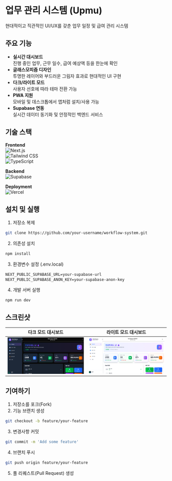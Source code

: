 # 업무 관리 시스템 (Upmu)

현대적이고 직관적인 UI/UX를 갖춘 업무 일정 및 급여 관리 시스템

## 주요 기능

- **실시간 대시보드**  
  진행 중인 업무, 근무 일수, 급여 예상액 등을 한눈에 확인
- **글래스모피즘 디자인**  
  투명한 레이어와 부드러운 그림자 효과로 현대적인 UI 구현
- **다크/라이트 모드**  
  사용자 선호에 따라 테마 전환 가능
- **PWA 지원**  
  모바일 및 데스크톱에서 앱처럼 설치/사용 가능
- **Supabase 연동**  
  실시간 데이터 동기화 및 안정적인 백엔드 서비스

## 기술 스택

**Frontend**  
![Next.js](https://img.shields.io/badge/Next.js-000000?style=flat-square&logo=next.js&logoColor=white)  
![Tailwind CSS](https://img.shields.io/badge/Tailwind_CSS-38B2AC?style=flat-square&logo=tailwind-css&logoColor=white)  
![TypeScript](https://img.shields.io/badge/TypeScript-3178C6?style=flat-square&logo=typescript&logoColor=white)  

**Backend**  
![Supabase](https://img.shields.io/badge/Supabase-3ECF8E?style=flat-square&logo=supabase&logoColor=white)  

**Deployment**  
![Vercel](https://img.shields.io/badge/Vercel-000000?style=flat-square&logo=vercel&logoColor=white)  

## 설치 및 실행

1. 저장소 복제

```bash
git clone https://github.com/your-username/workflow-system.git
```
2. 의존성 설치

```bash
npm install
```

3. 환경변수 설정 (.env.local)

```
NEXT_PUBLIC_SUPABASE_URL=your-supabase-url
NEXT_PUBLIC_SUPABASE_ANON_KEY=your-supabase-anon-key
```

4. 개발 서버 실행

```bash
npm run dev
```

## 스크린샷

| 다크 모드 대시보드                            | 라이트 모드 대시보드                             |
| --------------------------------------------- | ------------------------------------------------ |
| ![다크 모드](/screenshots/dark-dashboard.png) | ![라이트 모드](/screenshots/light-dashboard.png) |



## 기여하기

1. 저장소를 포크(Fork)
2. 기능 브랜치 생성

```bash
git checkout -b feature/your-feature
```

3. 변경사항 커밋

```bash
git commit -m 'Add some feature'
```

4. 브랜치 푸시

```bash
git push origin feature/your-feature
```

5. 풀 리퀘스트(Pull Request) 생성
